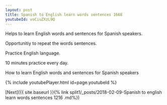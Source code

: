 ```yaml
---
layout: post
title: Spanish to English learn words sentences 1668 
youtubeId: voCiuZXzL9Q
---
```

 
 
Helps to learn English words and sentences for Spanish speakers.

Opportunitiy to repeat the words sentences. 

Practice English language. 
 
10 minutes practice every day. 
 
How to learn English words and sentences for Spanish speakers 
 
{% include youtubePlayer.html id=page.youtubeId %}
 
 
[Next]({{ site.baseurl }}{% link  split1/_posts/2018-02-09-Spanish to english learn words sentences 1216 .md%})
 
